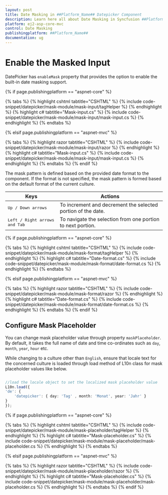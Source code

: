 ```yaml
---
layout: post
title: Date Masking in ##Platform_Name## Datepicker Component
description: Learn here all about Date Masking in Syncfusion ##Platform_Name## Datepicker component of Syncfusion Essential JS 2 and more.
platform: ej2-asp-core-mvc
control: Date Masking
publishingplatform: ##Platform_Name##
documentation: ug
---
```



# Enable the Masked Input

DatePicker has `enableMask` property that provides the option to enable the built-in date masking support.

{% if page.publishingplatform == "aspnet-core" %}

{% tabs %}
{% highlight cshtml tabtitle="CSHTML" %}
{% include code-snippet/datepicker/mask-module/mask-input/tagHelper %}
{% endhighlight %}
{% highlight c# tabtitle="Mask-input.cs" %}
{% include code-snippet/datepicker/mask-module/mask-input/mask-input.cs %}
{% endhighlight %}
{% endtabs %}

{% elsif page.publishingplatform == "aspnet-mvc" %}

{% tabs %}
{% highlight razor tabtitle="CSHTML" %}
{% include code-snippet/datepicker/mask-module/mask-input/razor %}
{% endhighlight %}
{% highlight c# tabtitle="Mask-input.cs" %}
{% include code-snippet/datepicker/mask-module/mask-input/mask-input.cs %}
{% endhighlight %}
{% endtabs %}
{% endif %}



The mask pattern is defined based on the provided date format to the component. If the format is not specified, the mask pattern is formed based on the default format of the current culture.

| **Keys** | **Actions** |
| --- | --- |
| <kbd>Up / Down arrows</kbd> | To increment and decrement the selected portion of the date. |
| <kbd>Left / Right arrows and Tab</kbd> | To navigate the selection from one portion to next portion. |

{% if page.publishingplatform == "aspnet-core" %}

{% tabs %}
{% highlight cshtml tabtitle="CSHTML" %}
{% include code-snippet/datepicker/mask-module/mask-format/tagHelper %}
{% endhighlight %}
{% highlight c# tabtitle="Date-format.cs" %}
{% include code-snippet/datepicker/mask-module/mask-format/date-format.cs %}
{% endhighlight %}
{% endtabs %}

{% elsif page.publishingplatform == "aspnet-mvc" %}

{% tabs %}
{% highlight razor tabtitle="CSHTML" %}
{% include code-snippet/datepicker/mask-module/mask-format/razor %}
{% endhighlight %}
{% highlight c# tabtitle="Date-format.cs" %}
{% include code-snippet/datepicker/mask-module/mask-format/date-format.cs %}
{% endhighlight %}
{% endtabs %}
{% endif %}



## Configure Mask Placeholder

You can change mask placeholder value through property `maskPlaceholder`. By default, it takes the full name of date and time co-ordinates such as `day`, `month`, `year`, `hour` etc.

While changing to a culture other than `English`, ensure that locale text for the concerned culture is loaded through load method of L10n class for mask placeholder values like below.

```typescript

//load the locale object to set the localized mask placeholder value
L10n.load({
'de': {
    'datepicker': { day: 'Tag' , month: 'Monat', year: 'Jahr' }
}
});

```

{% if page.publishingplatform == "aspnet-core" %}

{% tabs %}
{% highlight cshtml tabtitle="CSHTML" %}
{% include code-snippet/datepicker/mask-module/mask-placeholder/tagHelper %}
{% endhighlight %}
{% highlight c# tabtitle="Mask-placeholder.cs" %}
{% include code-snippet/datepicker/mask-module/mask-placeholder/mask-placeholder.cs %}
{% endhighlight %}
{% endtabs %}

{% elsif page.publishingplatform == "aspnet-mvc" %}

{% tabs %}
{% highlight razor tabtitle="CSHTML" %}
{% include code-snippet/datepicker/mask-module/mask-placeholder/razor %}
{% endhighlight %}
{% highlight c# tabtitle="Mask-placeholder.cs" %}
{% include code-snippet/datepicker/mask-module/mask-placeholder/mask-placeholder.cs %}
{% endhighlight %}
{% endtabs %}
{% endif %}


